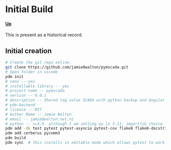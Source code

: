 # Initial Build
#### [Up](./README.md)

This is present as a historical record.

## Initial creation

```bash
# Create the git repo online.
git clone https://github.com/jamie0walton/pymscada.git
# Open folder in vscode
pdm init
# venv -- yes
# installable library -- yes
# project name -- pymscada
# version -- 0.0.1
# description -- Shared tag value SCADA with python backup and Angular UI
# pdm-backend
# licence -- MIT
# Author Name -- Jamie Walton
# email -- jamie@walton.net.nz
# python -- >=3.9  although I am setting up in 3.11. importlib choice
pdm add -dG test pytest pytest-asyncio pytest-cov flake8 flake8-docstrings
pdm add cerberus pycomm3
pdm build
pdm sync  # this installs in editable mode which allows pytest to work
```
